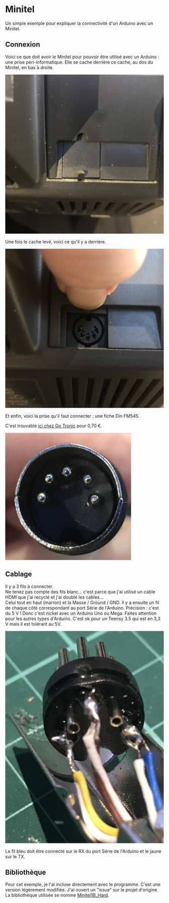 # Minitel

Un simple exemple pour expliquer la connectivité d'un Arduino avec un Minitel.

## Connexion

Voici ce que doit avoir le Minitel pour pouvoir être utilisé avec un Arduino : une prise péri-informatique. Elle se cache derrière ce cache, au dos du Minitel, en bas à droite.

![cache prise péri-informatique](https://raw.githubusercontent.com/BorisFR/Minitel/master/GFX/minitel_connect_1.jpg)

Une fois le cache levé, voici ce qu'il y a derrière.

![prise péri-informatique](https://raw.githubusercontent.com/BorisFR/Minitel/master/GFX/minitel_connect_2.jpg)

Et enfin, voici la prise qu'il faut connecter : une fiche Din FM545.

C'est trouvable [ici chez Go Tronic](https://www.gotronic.fr/art-fiche-din-fm545-4747.htm) pour 0,70 €.  

![fiche Din FM545](https://raw.githubusercontent.com/BorisFR/Minitel/master/GFX/minitel_connect_3.jpg)

## Cablage

Il y a 3 fils à connecter.  
Ne tenez pas compte des fils blanc... c'est parce que j'ai utilisé un cable HDMI que j'ai recyclé et j'ai doublé les cables...  
Celui tout en haut (marron) et la Masse / Ground / GND. Il y a ensuite un fil de chaque côté correspondant au port Série de l'Arduino.
Précision : c'est du 5 V ! Donc c'est nickel avec un Arduino Uno ou Mega. Faites attention pour les autres types d'Arduino. C'est ok pour un Teensy 3.5 qui est en 3,3 V mais il est tolérant au 5V.

![fiche Din FM545](https://raw.githubusercontent.com/BorisFR/Minitel/master/GFX/minitel_connect_4.jpg)

Le fil bleu doit être connecté sur le RX du port Série de l'Arduino et le jaune sur le TX.

## Bibliothèque

Pour cet exemple, je l'ai incluse directement avec le programme. C'est une version légèrement modifiée. J'ai ouvert un "issue" sur le projet d'origine.
La bibliothèque utilisée se nomme [Minitel1B_Hard](https://github.com/eserandour/Minitel1B_Hard).
